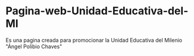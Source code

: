 # Pagina-web-Unidad-Educativa-del-MI
Es una pagina creada para promocionar la Unidad Educativa del Milenio "Ángel Polibio Chaves"

